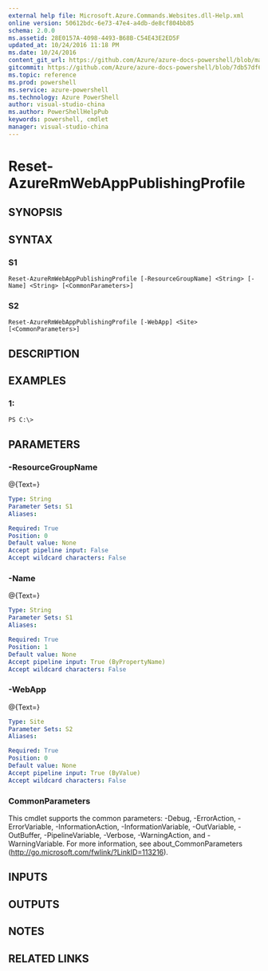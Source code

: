 ```yaml
---
external help file: Microsoft.Azure.Commands.Websites.dll-Help.xml
online version: 50612bdc-6e73-47e4-a4db-de8cf804bb85
schema: 2.0.0
ms.assetid: 28E0157A-4098-4493-B68B-C54E43E2ED5F
updated_at: 10/24/2016 11:18 PM
ms.date: 10/24/2016
content_git_url: https://github.com/Azure/azure-docs-powershell/blob/master/azureps-cmdlets-docs/ResourceManager/AzureRM.Websites/v2.2.0/Reset-AzureRmWebAppPublishingProfile.md
gitcommit: https://github.com/Azure/azure-docs-powershell/blob/7db57df6b5e709a7c001e6de362a1240d7583ae8/azureps-cmdlets-docs/ResourceManager/AzureRM.Websites/v2.2.0/Reset-AzureRmWebAppPublishingProfile.md
ms.topic: reference
ms.prod: powershell
ms.service: azure-powershell
ms.technology: Azure PowerShell
author: visual-studio-china
ms.author: PowerShellHelpPub
keywords: powershell, cmdlet
manager: visual-studio-china
---
```


# Reset-AzureRmWebAppPublishingProfile

## SYNOPSIS

## SYNTAX

### S1
```
Reset-AzureRmWebAppPublishingProfile [-ResourceGroupName] <String> [-Name] <String> [<CommonParameters>]
```

### S2
```
Reset-AzureRmWebAppPublishingProfile [-WebApp] <Site> [<CommonParameters>]
```

## DESCRIPTION

## EXAMPLES

### 1:
```
PS C:\>
```

## PARAMETERS

### -ResourceGroupName
@{Text=}

```yaml
Type: String
Parameter Sets: S1
Aliases: 

Required: True
Position: 0
Default value: None
Accept pipeline input: False
Accept wildcard characters: False
```

### -Name
@{Text=}

```yaml
Type: String
Parameter Sets: S1
Aliases: 

Required: True
Position: 1
Default value: None
Accept pipeline input: True (ByPropertyName)
Accept wildcard characters: False
```

### -WebApp
@{Text=}

```yaml
Type: Site
Parameter Sets: S2
Aliases: 

Required: True
Position: 0
Default value: None
Accept pipeline input: True (ByValue)
Accept wildcard characters: False
```

### CommonParameters
This cmdlet supports the common parameters: -Debug, -ErrorAction, -ErrorVariable, -InformationAction, -InformationVariable, -OutVariable, -OutBuffer, -PipelineVariable, -Verbose, -WarningAction, and -WarningVariable. For more information, see about_CommonParameters (http://go.microsoft.com/fwlink/?LinkID=113216).

## INPUTS

## OUTPUTS

## NOTES

## RELATED LINKS


